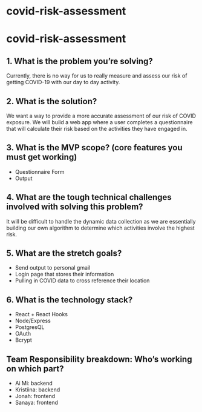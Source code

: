 # covid-risk-assessment

# covid-risk-assessment

## 1. What is the problem you’re solving?

Currently, there is no way for us to really measure and assess our risk of getting COVID-19 with our day to day activity. 
## 2. What is the solution?
We want a way to provide a more accurate assessment of our risk of COVID exposure. We will build a web app where a user completes a questionnaire that will calculate their risk based on the activities they have engaged in. 

## 3. What is the MVP scope? (core features you must get working)
- Questionnaire Form 
- Output 

## 4. What are the tough technical challenges involved with solving this problem?
It will be difficult to handle the dynamic data collection as we are essentially building our own algorithm to determine which activities involve the highest risk. 

## 5. What are the stretch goals?
- Send output to personal gmail 
- Login page that stores their information 
- Pulling in COVID data to cross reference their location 

## 6. What is the technology stack?
- React + React Hooks
- Node/Express
- PostgresQL 
- OAuth 
- Bcrypt 

## Team Responsibility breakdown: Who’s working on which part?
- Ai Mi: backend 
- Kristiina: backend
- Jonah: frontend 
- Sanaya: frontend 
